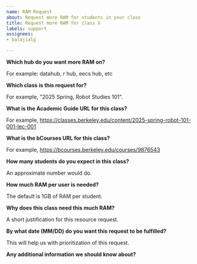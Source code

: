```yaml
---
name: RAM Request 
about: Request more RAM for students in your class
title: Request more RAM for class X
labels: support
assignees: 
- balajialg

---
```


**Which hub do you want more RAM on?**

For example: datahub, r hub, eecs hub, etc

**Which class is this request for?**

For example, "2025 Spring, Robot Studies 101".

**What is the Academic Guide URL for this class?**

For example, https://classes.berkeley.edu/content/2025-spring-robot-101-001-lec-001

**What is the bCourses URL for this class?**

For example, https://bcourses.berkeley.edu/courses/9876543

**How many students do you expect in this class?**

An approximate number would do.

**How much RAM per user is needed?**

The default is 1GB of RAM per student.

**Why does this class need this much RAM?**

A short justification for this resource request.

**By what date (MM/DD) do you want this request to be fulfilled?**

This will help us with prioritization of this request.

**Any additional information we should know about?**

